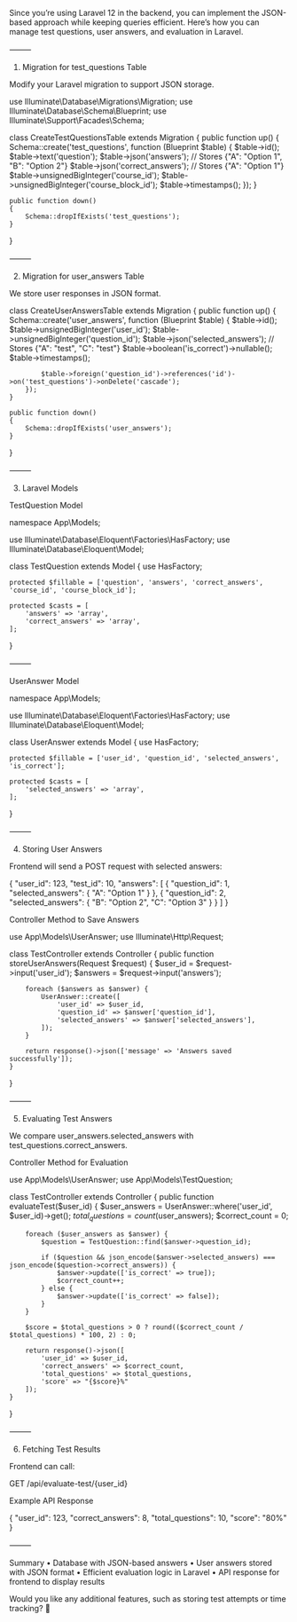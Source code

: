 Since you’re using Laravel 12 in the backend, you can implement the JSON-based approach while keeping queries efficient. Here’s how you can manage test questions, user answers, and evaluation in Laravel.

⸻

1. Migration for test_questions Table

Modify your Laravel migration to support JSON storage.

use Illuminate\Database\Migrations\Migration;
use Illuminate\Database\Schema\Blueprint;
use Illuminate\Support\Facades\Schema;

class CreateTestQuestionsTable extends Migration
{
    public function up()
    {
        Schema::create('test_questions', function (Blueprint $table) {
            $table->id();
            $table->text('question');
            $table->json('answers'); // Stores {"A": "Option 1", "B": "Option 2"}
            $table->json('correct_answers'); // Stores {"A": "Option 1"}
            $table->unsignedBigInteger('course_id');
            $table->unsignedBigInteger('course_block_id');
            $table->timestamps();
        });
    }

    public function down()
    {
        Schema::dropIfExists('test_questions');
    }
}



⸻

2. Migration for user_answers Table

We store user responses in JSON format.

class CreateUserAnswersTable extends Migration
{
    public function up()
    {
        Schema::create('user_answers', function (Blueprint $table) {
            $table->id();
            $table->unsignedBigInteger('user_id');
            $table->unsignedBigInteger('question_id');
            $table->json('selected_answers'); // Stores {"A": "test", "C": "test"}
            $table->boolean('is_correct')->nullable();
            $table->timestamps();

            $table->foreign('question_id')->references('id')->on('test_questions')->onDelete('cascade');
        });
    }

    public function down()
    {
        Schema::dropIfExists('user_answers');
    }
}



⸻

3. Laravel Models

TestQuestion Model

namespace App\Models;

use Illuminate\Database\Eloquent\Factories\HasFactory;
use Illuminate\Database\Eloquent\Model;

class TestQuestion extends Model
{
    use HasFactory;

    protected $fillable = ['question', 'answers', 'correct_answers', 'course_id', 'course_block_id'];

    protected $casts = [
        'answers' => 'array',
        'correct_answers' => 'array',
    ];
}



⸻

UserAnswer Model

namespace App\Models;

use Illuminate\Database\Eloquent\Factories\HasFactory;
use Illuminate\Database\Eloquent\Model;

class UserAnswer extends Model
{
    use HasFactory;

    protected $fillable = ['user_id', 'question_id', 'selected_answers', 'is_correct'];

    protected $casts = [
        'selected_answers' => 'array',
    ];
}



⸻

4. Storing User Answers

Frontend will send a POST request with selected answers:

{
  "user_id": 123,
  "test_id": 10,
  "answers": [
    { "question_id": 1, "selected_answers": { "A": "Option 1" } },
    { "question_id": 2, "selected_answers": { "B": "Option 2", "C": "Option 3" } }
  ]
}

Controller Method to Save Answers

use App\Models\UserAnswer;
use Illuminate\Http\Request;

class TestController extends Controller
{
    public function storeUserAnswers(Request $request)
    {
        $user_id = $request->input('user_id');
        $answers = $request->input('answers');

        foreach ($answers as $answer) {
            UserAnswer::create([
                'user_id' => $user_id,
                'question_id' => $answer['question_id'],
                'selected_answers' => $answer['selected_answers'],
            ]);
        }

        return response()->json(['message' => 'Answers saved successfully']);
    }
}



⸻

5. Evaluating Test Answers

We compare user_answers.selected_answers with test_questions.correct_answers.

Controller Method for Evaluation

use App\Models\UserAnswer;
use App\Models\TestQuestion;

class TestController extends Controller
{
    public function evaluateTest($user_id)
    {
        $user_answers = UserAnswer::where('user_id', $user_id)->get();
        $total_questions = count($user_answers);
        $correct_count = 0;

        foreach ($user_answers as $answer) {
            $question = TestQuestion::find($answer->question_id);

            if ($question && json_encode($answer->selected_answers) === json_encode($question->correct_answers)) {
                $answer->update(['is_correct' => true]);
                $correct_count++;
            } else {
                $answer->update(['is_correct' => false]);
            }
        }

        $score = $total_questions > 0 ? round(($correct_count / $total_questions) * 100, 2) : 0;

        return response()->json([
            'user_id' => $user_id,
            'correct_answers' => $correct_count,
            'total_questions' => $total_questions,
            'score' => "{$score}%"
        ]);
    }
}



⸻

6. Fetching Test Results

Frontend can call:

GET /api/evaluate-test/{user_id}

Example API Response

{
  "user_id": 123,
  "correct_answers": 8,
  "total_questions": 10,
  "score": "80%"
}



⸻

Summary
	•	Database with JSON-based answers
	•	User answers stored with JSON format
	•	Efficient evaluation logic in Laravel
	•	API response for frontend to display results

Would you like any additional features, such as storing test attempts or time tracking? 🚀